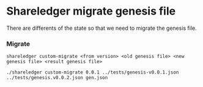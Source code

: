 # Shareledger migrate genesis file
There are differents of the state so that we need to migrate the genesis file.

### Migrate
```
shareledger custom-migrate <from version> <old genesis file> <new genesis file> <result genesis file>
```
```
./shareledger custom-migrate 0.0.1 ../tests/genesis-v0.0.1.json ../tests/genesis.v0.0.2.json gen.json

```
